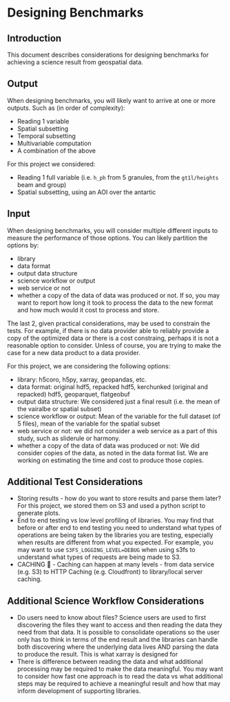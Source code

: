 # Designing Benchmarks

## Introduction

This document describes considerations for designing benchmarks for achieving a science result from geospatial data.

## Output

When designing benchmarks, you will likely want to arrive at one or more outputs. Such as (in order of complexity):
* Reading 1 variable 
* Spatial subsetting
* Temporal subsetting
* Multivariable computation
* A combination of the above

For this project we considered:
* Reading 1 full variable (i.e. `h_ph` from 5 granules, from the `gt1l/heights` beam and group)
* Spatial subsetting, using an AOI over the antartic

## Input

When designing benchmarks, you will consider multiple different inputs to measure the performance of those options. You can likely partition the options by:
* library
* data format
* output data structure
* science workflow or output
* web service or not
* whether a copy of the data of data was produced or not. If so, you may want to report how long it took to process the data to the new format and how much would it cost to process and store.

The last 2, given practical considerations, may be used to constrain the tests. For example, if there is no data provider able to reliably provide a copy of the optimized data or there is a cost constraing, perhaps it is not a reasonable option to consider. Unless of course, you are trying to make the case for a new data product to a data provider.

For this project, we are considering the following options:
* library: h5coro, h5py, xarray, geopandas, etc.
* data format: original hdf5, repacked hdf5, kerchunked (original and repacked) hdf5, geoparquet, flatgeobuf
* output data structure: We considered just a final result (i.e. the mean of the vairalbe or spatial subset)
* science workflow or output: Mean of the variable for the full dataset (of 5 files), mean of the variable for the spatial subset
* web service or not: we did not consider a web service as a part of this study, such as sliderule or harmony.
* whether a copy of the data of data was produced or not: We did consider copies of the data, as noted in the data format list. We are working on estimating the time and cost to produce those copies.

## Additional Test Considerations

* Storing results - how do you want to store results and parse them later? For this project, we stored them on S3 and used a python script to generate plots.
* End to end testing vs low level profiling of libraries. You may find that before or after end to end testing you need to understand what types of operations are being taken by the libraries you are testing, especially when results are different from what you expected. For example, you may want to use `S3FS_LOGGING_LEVEL=DEBUG` when using s3fs to understand what types of requests are being made to S3.
* CACHING 🤯 - Caching can happen at many levels - from data service (e.g. S3) to HTTP Caching (e.g. Cloudfront) to library/local server caching. 


## Additional Science Workflow Considerations

* Do users need to know about files? Science users are used to first discovering the files they want to access and then reading the data they need from that data. It is possible to consolidate operations so the user only has to think in terms of the end result and the libraries can handle both discovering where the underlying data lives AND parsing the data to produce the result. This is what xarray is designed for
* There is difference between reading the data and what additional processing may be required to make the data meaningful. You may want to consider how fast one approach is to read the data vs what additional steps may be required to achieve a meaningful result and how that may inform development of supporting libraries.
